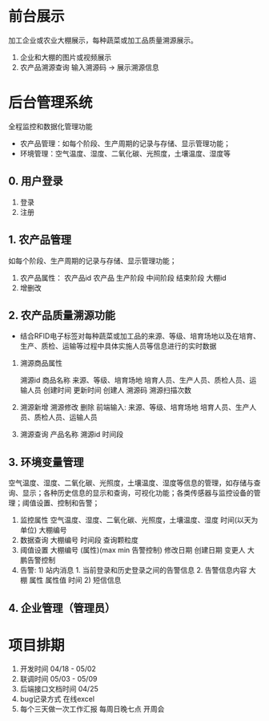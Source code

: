 # 前台展示

加工企业或农业大棚展示，每种蔬菜或加工品质量溯源展示。

1. 企业和大棚的图片或视频展示 
2. 农产品溯源查询 输入溯源码 -> 展示溯源信息 

# 后台管理系统

全程监控和数据化管理功能

- 农产品管理：如每个阶段、生产周期的记录与存储、显示管理功能； 
- 环境管理：空气温度、湿度、二氧化碳、光照度，土壤温度、湿度等

## 0. 用户登录

1. 登录
2. 注册

## 1. 农产品管理

如每个阶段、生产周期的记录与存储、显示管理功能； 

1. 农产品属性： 农产品id 农产品 生产阶段 中间阶段 结束阶段 大棚id 
2. 增删改 

## 2. 农产品质量溯源功能

- 结合RFID电子标签对每种蔬菜或加工品的来源、等级、培育场地以及在培育、生产、质检、运输等过程中具体实施人员等信息进行的实时数据

1. 溯源商品属性 

   溯源id  商品名称 来源、等级、培育场地 培育人员、生产人员、质检人员、运输人员  创建时间 更新时间 创建人 溯源码 溯源扫描次数 

2. 溯源新增 溯源修改 删除
  前端输入: 来源、等级、培育场地 培育人员、生产人员、质检人员、运输人员

3. 溯源查询 
  产品名称 溯源id 时间段 

## 3. 环境变量管理

空气温度、湿度、二氧化碳、光照度，土壤温度、湿度等信息的管理，如存储与查询、显示；各种历史信息的显示和查询，可视化功能；各类传感器与监控设备的管理；阈值设置、控制和告警；

1. 监控属性 空气温度、湿度、二氧化碳、光照度，土壤温度、湿度 时间(以天为单位) 大棚编号 
2. 数据查询 大棚编号 时间段 查询颗粒度
3. 阈值设置 大棚编号  (属性)(max min 告警控制) 修改日期 创建日期 变更人  大鹏告警控制 
4. 告警: 1) 站内消息  1. 当前登录和历史登录之间的告警信息   2. 告警信息内容 大棚  属性 属性值  时间  2) 短信信息 

## 4. 企业管理（管理员）

# 项目排期

1. 开发时间 04/18 - 05/02 
2. 联调时间 05/03 - 05/09
3. 后端接口文档时间 04/25 
4. bug记录方式 在线excel 
5. 每个三天做一次工作汇报  每周日晚七点 开周会 